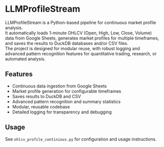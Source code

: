 # LLMProfileStream

LLMProfileStream is a Python-based pipeline for continuous market profile analysis.  
It automatically loads 1-minute OHLCV (Open, High, Low, Close, Volume) data from Google Sheets, generates market profiles for multiple timeframes, and saves the results to DuckDB databases and/or CSV files.  
The project is designed for modular reuse, with robust logging and advanced pattern recognition features for quantitative trading, research, or automated analysis.

## Features
- Continuous data ingestion from Google Sheets
- Market profile generation for configurable timeframes
- Saves results to DuckDB and CSV
- Advanced pattern recognition and summary statistics
- Modular, reusable codebase
- Detailed logging for transparency and debugging

## Usage
See `ohlcv_profile_continious.py` for configuration and usage instructions.
